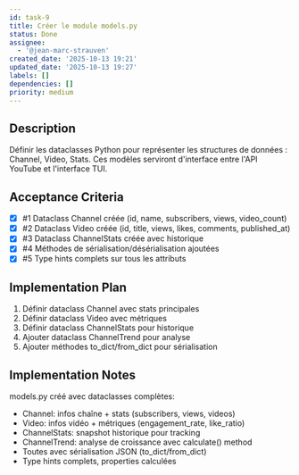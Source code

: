```yaml
---
id: task-9
title: Créer le module models.py
status: Done
assignee:
  - '@jean-marc-strauven'
created_date: '2025-10-13 19:21'
updated_date: '2025-10-13 19:27'
labels: []
dependencies: []
priority: medium
---
```


## Description

<!-- SECTION:DESCRIPTION:BEGIN -->
Définir les dataclasses Python pour représenter les structures de données : Channel, Video, Stats. Ces modèles serviront d'interface entre l'API YouTube et l'interface TUI.
<!-- SECTION:DESCRIPTION:END -->

## Acceptance Criteria
<!-- AC:BEGIN -->
- [x] #1 Dataclass Channel créée (id, name, subscribers, views, video_count)
- [x] #2 Dataclass Video créée (id, title, views, likes, comments, published_at)
- [x] #3 Dataclass ChannelStats créée avec historique
- [x] #4 Méthodes de sérialisation/désérialisation ajoutées
- [x] #5 Type hints complets sur tous les attributs
<!-- AC:END -->

## Implementation Plan

<!-- SECTION:PLAN:BEGIN -->
1. Définir dataclass Channel avec stats principales
2. Définir dataclass Video avec métriques
3. Définir dataclass ChannelStats pour historique
4. Ajouter dataclass ChannelTrend pour analyse
5. Ajouter méthodes to_dict/from_dict pour sérialisation
<!-- SECTION:PLAN:END -->

## Implementation Notes

<!-- SECTION:NOTES:BEGIN -->
models.py créé avec dataclasses complètes:
- Channel: infos chaîne + stats (subscribers, views, videos)
- Video: infos vidéo + métriques (engagement_rate, like_ratio)
- ChannelStats: snapshot historique pour tracking
- ChannelTrend: analyse de croissance avec calculate() method
- Toutes avec sérialisation JSON (to_dict/from_dict)
- Type hints complets, properties calculées
<!-- SECTION:NOTES:END -->

